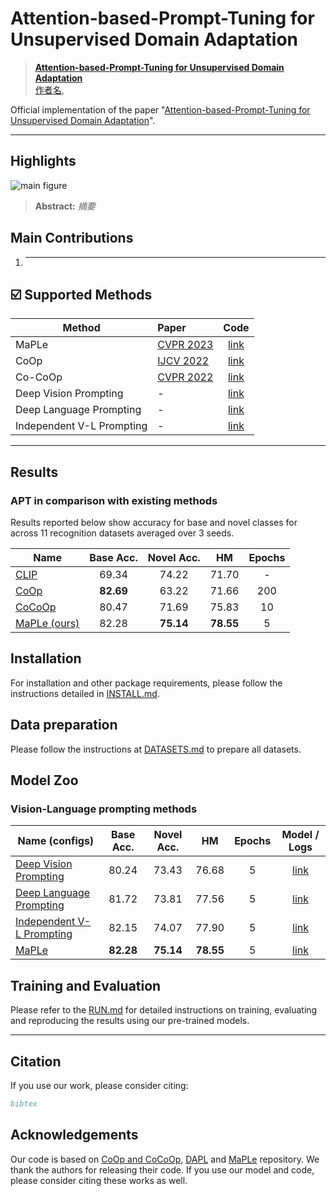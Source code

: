 # Attention-based-Prompt-Tuning for Unsupervised Domain Adaptation



> [**Attention-based-Prompt-Tuning for Unsupervised Domain Adaptation**](arXiv网址)<br>
> [作者名](作者网页),


Official implementation of the paper "[Attention-based-Prompt-Tuning for Unsupervised Domain Adaptation](arXiv网站)".
<hr />

## Highlights

![main figure](模型图片地址)
> **<p align="justify"> Abstract:** *摘要* </p>

## Main Contributions

1) ****


## :ballot_box_with_check: Supported Methods

[comment]: <> (| Language Prompting            | MaPLe |  [link]&#40;configs/trainers/IVLP/vit_b16_c2_ep5_batch4_4ctx_language_only.yaml&#41;      |      |)

| Method                    | Paper                                         |                             Code                            |  
|---------------------------|:----------------------------------------------|:---------------------------------------------------------------:|
| MaPLe                     | [CVPR 2023](https://arxiv.org/abs/2210.03117) | [link](configs/trainers/MaPLe/vit_b16_c2_ep5_batch4_2ctx.yaml)  | 
| CoOp                      | [IJCV 2022](https://arxiv.org/abs/2109.01134) |                  [link](configs/trainers/CoOp)                  |
| Co-CoOp                   | [CVPR 2022](https://arxiv.org/abs/2203.05557) |                 [link](configs/trainers/CoCoOp)                 |
| Deep Vision Prompting     | -                                             |    [link](configs/trainers/VPT/vit_b16_c2_ep5_batch4_4.yaml)    | 
| Deep Language Prompting   | -                                             |  [link](configs/trainers/IVLP/vit_b16_c2_ep5_batch4_4ctx_language_only.yaml)  |
| Independent V-L Prompting | -                                             | [link](configs/trainers/IVLP/vit_b16_c2_ep5_batch4_2+2ctx.yaml) | 

<hr />

## Results
### APT in comparison with existing methods
Results reported below show accuracy for base and novel classes for across 11 recognition datasets averaged over 3 seeds.

| Name                                                      | Base Acc. | Novel Acc. |    HM     | Epochs | 
|-----------------------------------------------------------|:---------:|:----------:|:---------:|:------:|
| [CLIP](https://arxiv.org/abs/2103.00020)                  |   69.34   |   74.22    |   71.70   |   -    |  
| [CoOp](https://arxiv.org/abs/2109.01134)                  | **82.69** |   63.22    |   71.66   |  200   | 
| [CoCoOp](https://arxiv.org/abs/2203.05557) |   80.47   |   71.69    |   75.83   |   10   | 
| [MaPLe (ours)](https://arxiv.org/abs/2210.03117)  |   82.28   | **75.14**  | **78.55** |   5    |  

## Installation 
For installation and other package requirements, please follow the instructions detailed in [INSTALL.md](docs/INSTALL.md). 

## Data preparation
Please follow the instructions at [DATASETS.md](docs/DATASETS.md) to prepare all datasets.

## Model Zoo

### Vision-Language prompting methods
| Name  (configs)                                                                                | Base Acc. | Novel Acc. |    HM     | Epochs |                                         Model / Logs                                         |
|------------------------------------------------------------------------------------------------|:---------:|:----------:|:---------:|:------:|:--------------------------------------------------------------------------------------------:|
| [Deep Vision Prompting](configs/trainers/VPT/vit_b16_c2_ep5_batch4_4.yaml)                     |   80.24   |   73.43    |   76.68   |   5    |  [link](https://drive.google.com/drive/folders/1zJnaod8UVvo1HuxNzymLhBBS_OHq6cYp?usp=sharing)                                                                                      | 
| [Deep Language Prompting](configs/trainers/IVLP/vit_b16_c2_ep5_batch4_4ctx_language_only.yaml) |   81.72   |   73.81    |   77.56   |   5    | [link](https://drive.google.com/drive/folders/1PPLtvQIGprRUyxPiTwOSEh_oQ46zQfCN?usp=sharing) |
| [Independent V-L Prompting](configs/trainers/IVLP/vit_b16_c2_ep5_batch4_2+2ctx.yaml)           |   82.15   |   74.07    |   77.90   |   5    | [link](https://drive.google.com/drive/folders/14NxzrRirK2GfyfWajsEGDiWa2suJoTBW?usp=sharing) |
| [MaPLe](configs/trainers/MaPLe/vit_b16_c2_ep5_batch4_2ctx.yaml)                                | **82.28** | **75.14**  | **78.55** |   5    | [link](https://drive.google.com/drive/folders/1EvuvgR8566bL0T7ucvAL3LFVwuUPMRas?usp=sharing) |


## Training and Evaluation
Please refer to the [RUN.md](docs/RUN.md) for detailed instructions on training, evaluating and reproducing the results using our pre-trained models.


<hr />

## Citation
If you use our work, please consider citing:
```bibtex
bibtex
```


## Acknowledgements

Our code is based on [CoOp and CoCoOp](https://github.com/KaiyangZhou/CoOp), [DAPL](https://github.com/LeapLabTHU/DAPrompt/tree/main) and [MaPLe](https://github.com/muzairkhattak/multimodal-prompt-learning) repository. We thank the authors for releasing their code. If you use our model and code, please consider citing these works as well.

